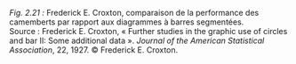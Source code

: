 *Fig. 2.21 :* Frederick E. Croxton, comparaison de la performance des camemberts par rapport aux diagrammes à barres segmentées.  
Source : Frederick E. Croxton, « Further studies in the graphic use of circles and bar II: Some additional data ». *Journal of the American Statistical Association*, 22, 1927. © Frederick E. Croxton.
